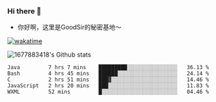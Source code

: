 ### Hi there 👋

- 你好啊，这里是GoodSir的秘密基地～

<!-- - 🔭 I’m currently working on ...
- 🌱 I’m currently learning ...
- 👯 I’m looking to collaborate on ...
- 🤔 I’m looking for help with ...
- 💬 Ask me about ...
- 📫 How to reach me: ...
- 😄 Pronouns: ...
- ⚡ Fun fact: ... -->

[![wakatime](https://wakatime.com/badge/user/04e3f192-51ae-42c4-9648-523f599b5595.svg)](https://wakatime.com/@04e3f192-51ae-42c4-9648-523f599b5595)

![1677883418's Github stats](https://github-readme-stats.vercel.app/api?username=1677883418&show_icons=true)

  <!--START_SECTION:waka-->
```text
Java         7 hrs 7 mins    █████████░░░░░░░░░░░░░░░░   36.13 % 
Bash         4 hrs 45 mins   ██████░░░░░░░░░░░░░░░░░░░   24.14 % 
C            2 hrs 51 mins   ███▓░░░░░░░░░░░░░░░░░░░░░   14.46 % 
JavaScript   2 hrs 20 mins   ███░░░░░░░░░░░░░░░░░░░░░░   11.83 % 
WXML         52 mins         █░░░░░░░░░░░░░░░░░░░░░░░░   04.46 % 
```
<!--END_SECTION:waka-->